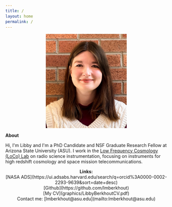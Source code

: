 ```yaml
---
title: /
layout: home
permalink: /
---
```

<p align="center">
<img src="graphics/fixed.jpg" alt="Headshot" width="50%" align="center">
</p>
  
<p align="center">
  
  <b> About </b>
</p>
  
Hi, I'm Libby and I'm a PhD Candidate and NSF Graduate Research Fellow at Arizona State University (ASU). I work in the <a href="loco.lab.asu.edu">Low Frequency Cosmology (LoCo) Lab</a> on radio science instrumentation, focusing on instruments for high redshift cosmology and space mission telecommunications. 


<p align="center">
<b> Links: </b> <br>
[NASA ADS](https://ui.adsabs.harvard.edu/search/q=orcid%3A0000-0002-2293-9639&sort=date+desc) <br>
[Github](https://github.com/lmberkhout) <br>
[My CV](graphics/LibbyBerkhoutCV.pdf) <br>
Contact me: [lmberkhout@asu.edu](mailto:lmberkhout@asu.edu)
</p>
